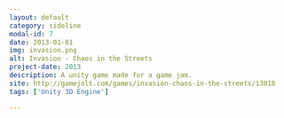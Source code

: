 ```yaml
---
layout: default
category: sideline
modal-id: 7
date: 2013-01-01
img: invasion.png
alt: Invasion - Chaos in the Streets
project-date: 2013
description: A unity game made for a game jam. 
site: http://gamejolt.com/games/invasion-chaos-in-the-streets/13018
tags: ['Unity 3D Engine']

---
```

